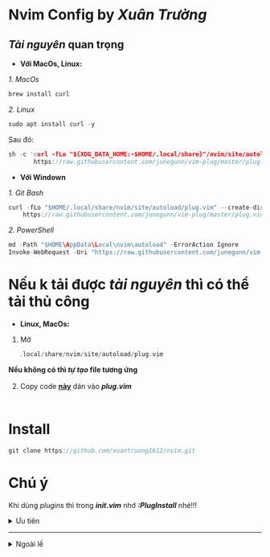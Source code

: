 # Nvim Config by *Xuân Trường*
## *Tài nguyên* quan trọng
- **Với MacOs, Linux:**

*1. MacOs*
```c
brew install curl
```
*2. Linux*
```c
sudo apt install curl -y
```
Sau đó:
```c
sh -c 'curl -fLo "${XDG_DATA_HOME:-$HOME/.local/share}"/nvim/site/autoload/plug.vim --create-dirs \
       https://raw.githubusercontent.com/junegunn/vim-plug/master/plug.vim'
```
- **Với Windown**

*1. Git Bash*
```c
curl -fLo "$HOME/.local/share/nvim/site/autoload/plug.vim" --create-dirs \
    https://raw.githubusercontent.com/junegunn/vim-plug/master/plug.vim
```
*2. PowerShell*
```c
md -Path "$HOME\AppData\Local\nvim\autoload" -ErrorAction Ignore
Invoke-WebRequest -Uri "https://raw.githubusercontent.com/junegunn/vim-plug/master/plug.vim" -OutFile "$HOME\AppData\Local\nvim\autoload\plug.vim"
```
# Nếu k tải được *tài nguyên* thì có thể tải thủ công
- **Linux, MacOs:**

 1. Mở
```c
   .local/share/nvim/site/autoload/plug.vim
 ```
**Nếu không có thì ***tự tạo*** file tương ứng**

 2. Copy code [**này**](https://raw.githubusercontent.com/junegunn/vim-plug/master/plug.vim) dán vào ***plug.vim***
ㅤㅤㅤㅤㅤㅤㅤㅤㅤ
 ㅤㅤㅤㅤㅤㅤㅤㅤㅤㅤㅤㅤㅤㅤ
# Install
```c
git clone https://github.com/xuantruong1612/nvim.git
```

# Chú ý
Khi dùng *plugins* thì trong ***init.vim*** nhớ ***:PlugInstall*** nhé!!!

<details>ㅤㅤㅤㅤㅤㅤㅤㅤ
<summary>Ưu tiên</summary>
<p align="left">Nodejs (Mới nhất nếu có thể)
<p align="left">Python
</details>

---
<details>ㅤㅤㅤㅤㅤㅤㅤㅤ
<summary>Ngoài lề</summary>
<p align="left">1. Luôn học hỏi điều mới nên có nhiều commit!!!
<p align="left">2. Đây là mình build nên bạn có thể chỉnh sửa để phù hợp.
<p align="left">3. Tôn trọng bản quyền.
<p align="left">4. Không sử dụng với hình thức thương mại
</details>
